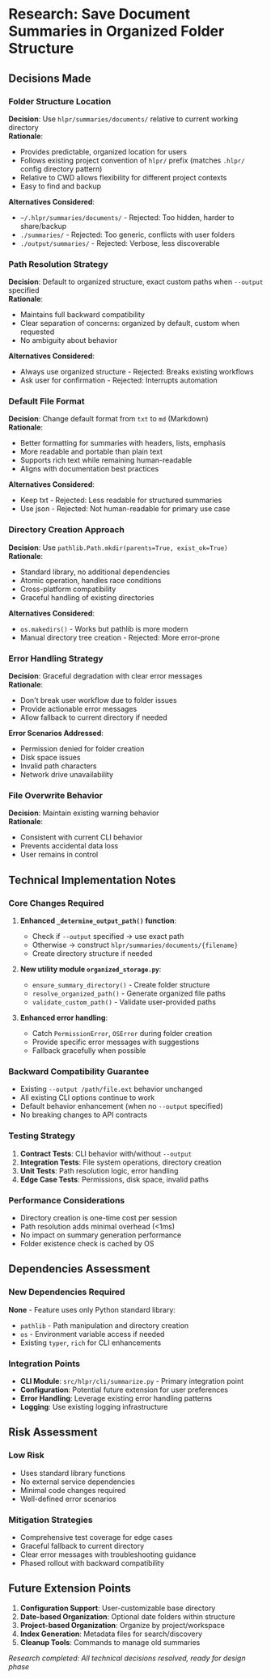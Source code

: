# Research: Save Document Summaries in Organized Folder Structure

## Decisions Made

### Folder Structure Location
**Decision**: Use `hlpr/summaries/documents/` relative to current working directory  
**Rationale**: 
- Provides predictable, organized location for users
- Follows existing project convention of `hlpr/` prefix (matches `.hlpr/` config directory pattern)
- Relative to CWD allows flexibility for different project contexts
- Easy to find and backup

**Alternatives Considered**:
- `~/.hlpr/summaries/documents/` - Rejected: Too hidden, harder to share/backup
- `./summaries/` - Rejected: Too generic, conflicts with user folders
- `./output/summaries/` - Rejected: Verbose, less discoverable

### Path Resolution Strategy
**Decision**: Default to organized structure, exact custom paths when `--output` specified  
**Rationale**:
- Maintains full backward compatibility
- Clear separation of concerns: organized by default, custom when requested
- No ambiguity about behavior

**Alternatives Considered**:
- Always use organized structure - Rejected: Breaks existing workflows
- Ask user for confirmation - Rejected: Interrupts automation

### Default File Format
**Decision**: Change default format from `txt` to `md` (Markdown)  
**Rationale**:
- Better formatting for summaries with headers, lists, emphasis
- More readable and portable than plain text
- Supports rich text while remaining human-readable
- Aligns with documentation best practices

**Alternatives Considered**:
- Keep txt - Rejected: Less readable for structured summaries
- Use json - Rejected: Not human-readable for primary use case

### Directory Creation Approach
**Decision**: Use `pathlib.Path.mkdir(parents=True, exist_ok=True)`  
**Rationale**:
- Standard library, no additional dependencies
- Atomic operation, handles race conditions
- Cross-platform compatibility
- Graceful handling of existing directories

**Alternatives Considered**:
- `os.makedirs()` - Works but pathlib is more modern
- Manual directory tree creation - Rejected: More error-prone

### Error Handling Strategy
**Decision**: Graceful degradation with clear error messages  
**Rationale**:
- Don't break user workflow due to folder issues
- Provide actionable error messages
- Allow fallback to current directory if needed

**Error Scenarios Addressed**:
- Permission denied for folder creation
- Disk space issues
- Invalid path characters
- Network drive unavailability

### File Overwrite Behavior
**Decision**: Maintain existing warning behavior  
**Rationale**:
- Consistent with current CLI behavior  
- Prevents accidental data loss
- User remains in control

## Technical Implementation Notes

### Core Changes Required
1. **Enhanced `_determine_output_path()` function**:
   - Check if `--output` specified → use exact path
   - Otherwise → construct `hlpr/summaries/documents/{filename}`
   - Create directory structure if needed

2. **New utility module `organized_storage.py`**:
   - `ensure_summary_directory()` - Create folder structure
   - `resolve_organized_path()` - Generate organized file paths
   - `validate_custom_path()` - Validate user-provided paths

3. **Enhanced error handling**:
   - Catch `PermissionError`, `OSError` during folder creation
   - Provide specific error messages with suggestions
   - Fallback gracefully when possible

### Backward Compatibility Guarantee
- Existing `--output /path/file.ext` behavior unchanged
- All existing CLI options continue to work
- Default behavior enhancement (when no `--output` specified)
- No breaking changes to API contracts

### Testing Strategy
1. **Contract Tests**: CLI behavior with/without `--output`
2. **Integration Tests**: File system operations, directory creation
3. **Unit Tests**: Path resolution logic, error handling
4. **Edge Case Tests**: Permissions, disk space, invalid paths

### Performance Considerations
- Directory creation is one-time cost per session
- Path resolution adds minimal overhead (<1ms)
- No impact on summary generation performance
- Folder existence check is cached by OS

## Dependencies Assessment

### New Dependencies Required
**None** - Feature uses only Python standard library:
- `pathlib` - Path manipulation and directory creation
- `os` - Environment variable access if needed
- Existing `typer`, `rich` for CLI enhancements

### Integration Points
- **CLI Module**: `src/hlpr/cli/summarize.py` - Primary integration point
- **Configuration**: Potential future extension for user preferences
- **Error Handling**: Leverage existing error handling patterns
- **Logging**: Use existing logging infrastructure

## Risk Assessment

### Low Risk
- Uses standard library functions
- No external service dependencies
- Minimal code changes required
- Well-defined error scenarios

### Mitigation Strategies
- Comprehensive test coverage for edge cases
- Graceful fallback to current directory
- Clear error messages with troubleshooting guidance
- Phased rollout with backward compatibility

## Future Extension Points
1. **Configuration Support**: User-customizable base directory
2. **Date-based Organization**: Optional date folders within structure
3. **Project-based Organization**: Organize by project/workspace
4. **Index Generation**: Metadata files for search/discovery
5. **Cleanup Tools**: Commands to manage old summaries

*Research completed: All technical decisions resolved, ready for design phase*